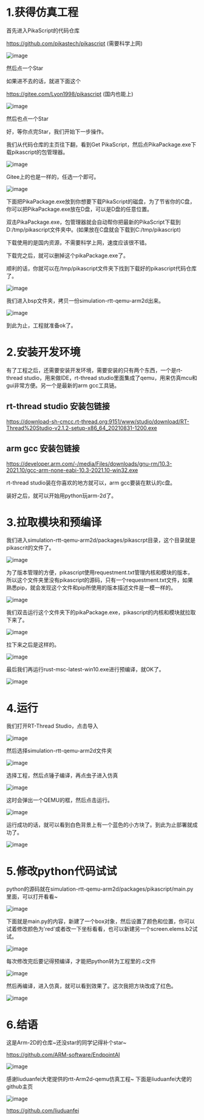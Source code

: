 # 1.获得仿真工程


首先进入PikaScript的代码仓库

https://github.com/pikastech/pikascript (需要科学上网)

![image](https://user-images.githubusercontent.com/88232613/139675132-739ec77b-db22-4ed9-a670-77ec7544d1b9.png)

然后点一个Star

如果进不去的话，就进下面这个

https://gitee.com/Lyon1998/pikascript (国内也能上)

![image](https://user-images.githubusercontent.com/88232613/139675170-fe0ce449-872f-466e-8780-74465730178a.png)

然后也点一个Star

好，等你点完Star，我们开始下一步操作。

我们从代码仓库的主页往下翻，看到Get PikaScript，然后点PikaPackage.exe下载pikascript的包管理器。

![image](https://user-images.githubusercontent.com/88232613/139675454-596829d1-0325-42ab-96c5-f3d3d369d7d4.png)

Gitee上的也是一样的，任选一个即可。

![image](https://user-images.githubusercontent.com/88232613/139675486-0f63e7b4-669d-4370-80ad-134c0f28f203.png)

下面把PikaPackage.exe放到你想要下载PikaScript的磁盘，为了节省你的C盘，你可以把PikaPackage.exe放在D盘，可以是D盘的任意位置。

双击PikaPackage.exe，包管理器就会自动帮你把最新的PikaScript下载到D:/tmp/pikascript文件夹中。(如果放在C盘就会下载到C:/tmp/pikascript)

下载使用的是国内资源，不需要科学上网，速度应该很不错。

下载完之后，就可以删掉这个pikaPackage.exe了。

顺利的话，你就可以在/tmp/pikascript文件夹下找到下载好的pikascript代码仓库了。

![image](https://user-images.githubusercontent.com/88232613/139676635-c3f1c6ae-ab44-42a5-ab9a-9bedd2383f31.png)

我们进入bsp文件夹，拷贝一份simulation-rtt-qemu-arm2d出来。

![image](https://user-images.githubusercontent.com/88232613/139677151-33c1dbd0-c2f2-4ea3-a5ae-569e5a448cce.png)

到此为止，工程就准备ok了。

# 2.安装开发环境

有了工程之后，还需要安装开发环境，需要安装的只有两个东西，一个是rt-thread studio，用来做IDE，rt-thread studio里面集成了qemu，用来仿真mcu和gui非常方便。另一个是最新的arm gcc工具链。

## rt-thread studio 安装包链接

https://download-sh-cmcc.rt-thread.org:9151/www/studio/download/RT-Thread%20Studio-v2.1.2-setup-x86_64_20210831-1200.exe

## arm gcc 安装包链接

https://developer.arm.com/-/media/Files/downloads/gnu-rm/10.3-2021.10/gcc-arm-none-eabi-10.3-2021.10-win32.exe

rt-thread studio装在你喜欢的地方就可以，arm gcc要装在默认的c盘。

装好之后，就可以开始用python玩arm-2d了。

# 3.拉取模块和预编译

我们进入simulation-rtt-qemu-arm2d/packages/pikascrpt目录，这个目录就是pikascrit的文件了。

![image](https://user-images.githubusercontent.com/88232613/139678258-e2cdc50d-475b-435a-af8c-7c19cc3a218d.png)

为了版本管理的方便，pikascript使用requestment.txt管理内核和模块的版本，所以这个文件夹里没有pikascript的源码，只有一个requestment.txt文件，如果熟悉pip，就会发现这个文件和pip所使用的版本描述文件是一模一样的。

![image](https://user-images.githubusercontent.com/88232613/139678404-9b747c0a-6508-4f6d-b0ca-671560f31fbd.png)

我们双击运行这个文件夹下的pikaPackage.exe，pikascript的内核和模块就拉取下来了。

![image](https://user-images.githubusercontent.com/88232613/139678437-a77b7278-cafd-485e-b353-94a12302c8cb.png)

拉下来之后是这样的。

![image](https://user-images.githubusercontent.com/88232613/139678713-0cd86aef-2996-4898-931d-68c805534312.png)

最后我们再运行rust-msc-latest-win10.exe进行预编译，就OK了。

![image](https://user-images.githubusercontent.com/88232613/139678750-befc11e9-d812-4fcf-949e-64dd873d0211.png)

# 4.运行

我们打开RT-Thread Studio，点击导入

![image](https://user-images.githubusercontent.com/88232613/139679061-2e3b2ea0-8e9a-44c9-9a0f-6f40d82a0208.png)

然后选择simulation-rtt-qemu-arm2d文件夹

![image](https://user-images.githubusercontent.com/88232613/139679380-3a45f426-e575-4142-b5f1-76439c7efc38.png)

选择工程，然后点锤子编译，再点虫子进入仿真

![image](https://user-images.githubusercontent.com/88232613/139679532-e19ed911-c7f4-4840-a5e3-f5b66905a62f.png)

这时会弹出一个QEMU的框，然后点击运行。

![image](https://user-images.githubusercontent.com/88232613/139679756-cb099fc9-c3e9-4b76-9037-38392350530b.png)

运行成功的话，就可以看到白色背景上有一个蓝色的小方块了。到此为止部署就成功了。

![image](https://user-images.githubusercontent.com/88232613/139679797-3ce8f253-beb9-480f-90ee-1844500a77ab.png)

# 5.修改python代码试试

python的源码就在simulation-rtt-qemu-arm2d/packages/pikascript/main.py里面，可以打开看看~

![image](https://user-images.githubusercontent.com/88232613/139679915-45d1362e-7066-4829-ae83-b4bbc5d0aaa0.png)

下面就是main.py的内容，新建了一个box对象，然后设置了颜色和位置，你可以试着修改颜色为'red'或者改一下坐标看看，也可以新建另一个screen.elems.b2试试。

![image](https://user-images.githubusercontent.com/88232613/139680125-11ff47b3-e75e-47f4-8dd7-5b310c5be16c.png)

每次修改完后要记得预编译，才能把python转为工程里的.c文件

![image](https://user-images.githubusercontent.com/88232613/139680376-b9681759-971a-43f7-9282-ee0e35a367a5.png)

然后再编译，进入仿真，就可以看到效果了。这次我把方块改成了红色。

![image](https://user-images.githubusercontent.com/88232613/139680521-20f83ee3-2163-4649-ad23-ae73b77f482e.png)

# 6.结语

这是Arm-2D的仓库~还没star的同学记得补个star~

https://github.com/ARM-software/EndpointAI

![image](https://user-images.githubusercontent.com/88232613/139681272-73a1a8c2-2889-4dab-bd05-7174cb14334c.png)

感谢liuduanfei大佬提供的rtt-Arm2d-qemu仿真工程~ 下面是liuduanfei大佬的github主页

![image](https://user-images.githubusercontent.com/88232613/139681543-99a64e9b-eb10-4c8e-bbe3-e8170c85385a.png)

https://github.com/liuduanfei
